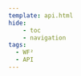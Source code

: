 ```yaml
---
template: api.html
hide:
    - toc
    - navigation
tags:
  - WF²
  - API
---
```



<redoc theme='{"typography": {"font-family":"Open sans", "headings":{"fontFamily":"Open sans"}}}' spec-url="/api/v1/openapi.yml"></redoc>
<script src="https://cdn.jsdelivr.net/npm/redoc@latest/bundles/redoc.standalone.js"> </script>
